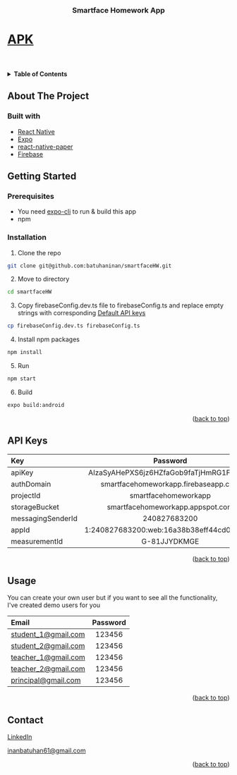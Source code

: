 <div id="top"></div>

<br />
<div align="center">
<h3 align="center">Smartface Homework App</h3>
</div>

# [APK](https://drive.google.com/file/d/1_rboJyM1RLYFsUNMaAr-eiPWBRglB0Eq/view)

<br />
<br />


<details>
  <summary><b>Table of Contents</b></summary>
  <ol>
    <li>
      <a href="#about-the-project">About The Project</a>
      <ul>
        <li><a href="#built-with">Built With</a></li>
      </ul>
    </li>
    <li>
      <a href="#getting-started">Getting Started</a>
      <ul>
        <li><a href="#prerequisites">Prerequisites</a></li>
        <li><a href="#installation">Installation</a></li>
      </ul>
    </li>
    <li><a href="#default-api-keys">API Keys</a></li>
    <li><a href="#usage">Usage</a></li>
    <li><a href="#contact">Contact</a></li>
  </ol>
</details>

## About The Project
<div id="about-the-project"></div>

### Built with
<div id="built-with"></div>

* [React Native](https://reactnative.dev/)
* [Expo](https://expo.dev/)
* [react-native-paper](https://reactnativepaper.com/) 
* [Firebase](https://firebase.google.com/)



## Getting Started
<div id="getting-started"></div>


### Prerequisites
<div id="prerequisites"></div>

* You need [expo-cli](https://docs.expo.dev/get-started/installation/) to run & build this app
* npm 

### Installation
<div id="installation"></div>

1. Clone the repo
```bash
git clone git@github.com:batuhaninan/smartfaceHW.git
```

2. Move to directory
```bash
cd smartfaceHW
```

3. Copy firebaseConfig.dev.ts file to firebaseConfig.ts and replace empty strings with corresponding <a href="#default-api-keys">Default API keys</a>
```bash
cp firebaseConfig.dev.ts firebaseConfig.ts 
```

4. Install npm packages
```bash
npm install
```

5. Run
```bash
npm start
```

6. Build
```bash
expo build:android
```

<p align="right">(<a href="#top">back to top</a>)</p>

## API Keys
<div id="default-api-keys"></div>

| Key               |                 Password                  |
|:------------------|:-----------------------------------------:|
| apiKey            |  AIzaSyAHePXS6jz6HZfaGob9faTjHmRG1F6dcb4  |
| authDomain        |   smartfacehomeworkapp.firebaseapp.com    | 
| projectId         |           smartfacehomeworkapp            |
| storageBucket     |     smartfacehomeworkapp.appspot.com      |
| messagingSenderId |               240827683200                |
| appId             | 1:240827683200:web:16a38b38eff44cd069f165 |
| measurementId     |               G-81JJYDKMGE                |

<p align="right">(<a href="#top">back to top</a>)</p>

## Usage
<div id="usage"></div>

You can create your own user but if you want to see all the functionality, I've created demo users for you

| Email                |     Password     |
|:---------------------|:----------------:|
 | student_1@gmail.com  |      123456      |
 | student_2@gmail.com  |      123456      | 
 | teacher_1@gmail.com  |      123456      |
 | teacher_2@gmail.com  |      123456      |
 | principal@gmail.com  |      123456      |

<p align="right">(<a href="#top">back to top</a>)</p>

## Contact
<div id="contact"></div>

[LinkedIn](https://www.linkedin.com/in/batuhaninan/)

[inanbatuhan61@gmail.com](mailto:inanbatuhan61@gmail.com)

<p align="right">(<a href="#top">back to top</a>)</p>
